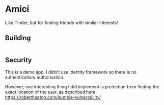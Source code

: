 # Amici

Like Tinder, but for finding friends with similar interests!

## Building
```

```

## Security 

This is a demo app, I didn't use identity framework so there is no authentication/ authorisation.

However, one interesting thing I did implement is protection from finding the exact location of the user, as described here:
https://robertheaton.com/bumble-vulnerability/